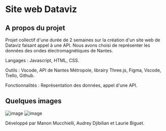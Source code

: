 # Site web Dataviz

## A propos du projet

Projet collectif d'une durée de 2 semaines sur la création d'un site web de Dataviz faisant appel à une API.
Nous avons choisi de représenter les données des ondes électromagnétiques de Nantes.

Langages : Javascript, HTML, CSS.

Outils : Vscode, API de Nantes Métropole, librairy Three.js, Figma, Vscode, Trello, Github.

Fonctionnalités : Représentation des données, appel d'une API.

## Quelques images 

![image](https://user-images.githubusercontent.com/115532041/216997262-643907e2-884f-4ee8-af60-861ab270bc18.png)
![image](https://user-images.githubusercontent.com/115532041/216997461-124179c7-4b44-4b13-b71b-ebca6d0efc4b.png)


Développé par Manon Mucchielli, Audrey Djibilian et Laurie Biguet.
